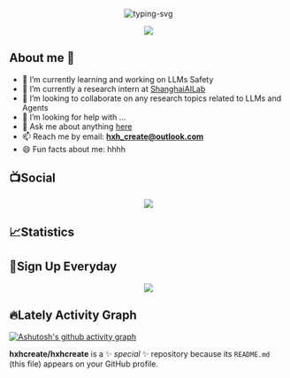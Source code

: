<!-- <p algin='center'>
    <img src="https://raw.githubusercontent.com/hxhcreate/hxhcreate/master/name.svg" alt="hxhcreate" />
</p> -->
<div align="center">
<p align='center'>
    <img algin="center" src="https://readme-typing-svg.herokuapp.com?color=F1FF64&center=true&vCenter=true&multiline=true&width=500&height=40&lines=Welcome+to+My+Github!+Have+a+nice+Day!!" alt="typing-svg" /> 
</p>
<img src="https://visitor-badge.laobi.icu/badge?page_id=hxhcreate.hxhcreate" />
</div>



<!--<div align="center"> <img src="https://visitor-badge.glitch.me/badge?page_id=hxhcreate" /> </div>-->

## About me 👋

- 🌱 I’m currently learning and working on LLMs Safety
- 🔭 I’m currently a research intern at [ShanghaiAILab](https://www.shlab.org.cn)
- 👯 I’m looking to collaborate on any research topics related to LLMs and Agents
- 🤔 I’m looking for help with ...
- 💬 Ask me about anything [here](https://github.com/hxhcreate/hxhcreate/issues)
- 📫 Reach me by email: **hxh_create@outlook.com**
- 😄 Fun facts about me: hhhh

## 📺Social
<p align="center">
     <a title="github" target="_blank" href="https://github.com/hxhcreate"><img src="https://img.shields.io/badge/dynamic/json?label=GitHub&suffix=%20followers&query=%24.data.totalSubs&url=https%3A%2F%2Fapi.spencerwoo.com%2Fsubstats%2F%3Fsource%3Dgithub%26queryKey%3Dhxhcreate&labelColor=282c34&color=353940&logo=github&longCache=true" /></a>
<!--     <a title="zhihu" target="_blank" href="https://www.zhihu.com/people/okczong-hui-ying-de"><img src="https://img.shields.io/badge/dynamic/json?url=https%3A%2F%2Fapi.swo.moe%2Fstats%2Fzhihu%2Fokczong-hui-ying-de&query=count&color=282c34&label=%E7%9F%A5%E4%B9%8E&labelColor=0084ff&logo=zhihu&logoColor=ffffff&suffix=+%E5%85%B3%E6%B3%A8&cacheSeconds=3600" ></a> -->

</p>

## 📈Statistics
<!-- ![Metrics](https://metrics.lecoq.io/hxhcreate?template=classic&base=header%2C%20activity%2C%20community%2C%20repositories%2C%20metadata&base.indepth=false&base.hireable=false&base.skip=false&config.timezone=Asia%2FShanghai)
-->

<!--
[![Anurag's GitHub stats](https://github-readme-stats.vercel.app/api?username=hxhcreate&show_icons=true)](https://github.com/anuraghazra/github-readme-stats)
![Top Langs](https://github-readme-stats.vercel.app/api/top-langs/?username=hxhcreate&hide=tex,html)
-->


## 🎯Sign Up Everyday

<div align="center">
    <img  src="https://github-readme-streak-stats.herokuapp.com/?user=hxhcreate&theme=tokyonight" />
</div>

## 🔥Lately Activity Graph

[![Ashutosh's github activity graph](https://github-readme-activity-graph.vercel.app/graph?username=hxhcreate&theme=react-dark)](https://github.com/ashutosh00710/github-readme-activity-graph)



**hxhcreate/hxhcreate** is a ✨ _special_ ✨ repository because its `README.md` (this file) appears on your GitHub profile.



